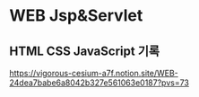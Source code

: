 # WEB Jsp&Servlet

## HTML CSS JavaScript 기록
https://vigorous-cesium-a7f.notion.site/WEB-24dea7babe6a8042b327e561063e0187?pvs=73



